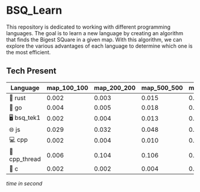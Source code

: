 # BSQ_Learn

This repository is dedicated to working with different programming languages. The goal is to learn a new language by creating an algorithm that finds the Bigest SQuare in a given map. With this algorithm, we can explore the various advantages of each language to determine which one is the most efficient.

## Tech Present
| Language   | map_100_100 | map_200_200 | map_500_500 | map_1000_1000 | map_2000_2000 | map_5000_5000 | map_10000_10000 | map_20000_20000 | map_50000_50000 |
|------------|-------------|-------------|-------------|---------------|---------------|---------------|-----------------|-----------------|-----------------|
| 🦀 rust       | 0.002       | 0.003       | 0.015       | 0.012         | 0.040         | 0.231         | 0.919           | 3.678           | 23.173          |
| 🐹 go         | 0.004       | 0.005       | 0.018       | 0.035         | 0.076         | 0.443         | 1.709           | 7.241           | 57.309          |
| 🖥️ bsq_tek1   | 0.002       | 0.004       | 0.013       | 0.046         | 0.175         | 1.078         | 4.320           | 17.833          | CRASH           |
| 🌐 js         | 0.029       | 0.032       | 0.048       | 0.172         | 0.249         | 1.400         | 5.493           | 117.571         | CRASH           |
| 💻 cpp        | 0.002       | 0.004       | 0.010       | 0.040         | 0.138         | 0.870         | 3.498           | 13.765          | 85.389          |
| 🚀 cpp_thread | 0.006       | 0.104       | 0.106       | 0.119         | 0.115         | 0.145         | 0.635           | 2.039           | 12.852          |
| 🔧 c          | 0.002       | 0.002       | 0.004       | 0.014         | 0.039         | 0.223         | 0.875           | 3.510           | 22.716          |

*time in second*
